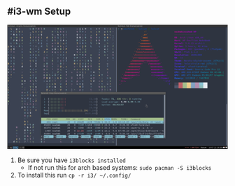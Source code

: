 #i3-wm Setup
---
![](/images/i3.png)
  
  
1. Be sure you have `i3blocks installed`
	- If not run this for arch based systems: `sudo pacman -S i3blocks`
2. To install this run `cp -r i3/ ~/.config/`

